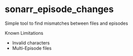 # sonarr_episode_changes
Simple tool to find mismatches between files and episodes

Known Limitations

- Invalid characters
- Multi-Episode files